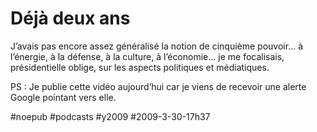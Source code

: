 # Déjà deux ans

  

J’avais pas encore assez généralisé la notion de cinquième pouvoir... à l’énergie, à la défense, à la culture, à l’économie... je me focalisais, présidentielle oblige, sur les aspects politiques et médiatiques.

PS : Je publie cette vidéo aujourd’hui car je viens de recevoir une alerte Google pointant vers elle.

#noepub #podcasts #y2009 #2009-3-30-17h37
